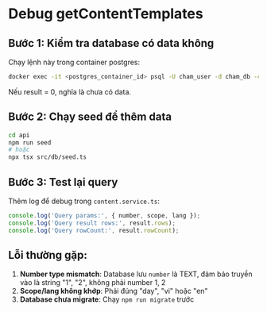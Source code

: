 # Debug getContentTemplates

## Bước 1: Kiểm tra database có data không

Chạy lệnh này trong container postgres:

```bash
docker exec -it <postgres_container_id> psql -U cham_user -d cham_db -c "SELECT COUNT(*) FROM content_templates;"
```

Nếu result = 0, nghĩa là chưa có data.

## Bước 2: Chạy seed để thêm data

```bash
cd api
npm run seed
# hoặc
npx tsx src/db/seed.ts
```

## Bước 3: Test lại query

Thêm log để debug trong `content.service.ts`:

```typescript
console.log('Query params:', { number, scope, lang });
console.log('Query result rows:', result.rows);
console.log('Query rowCount:', result.rowCount);
```

## Lỗi thường gặp:

1. **Number type mismatch**: Database lưu `number` là TEXT, đảm bảo truyền vào là string "1", "2", không phải number 1, 2
2. **Scope/lang không khớp**: Phải đúng "day", "vi" hoặc "en"
3. **Database chưa migrate**: Chạy `npm run migrate` trước

